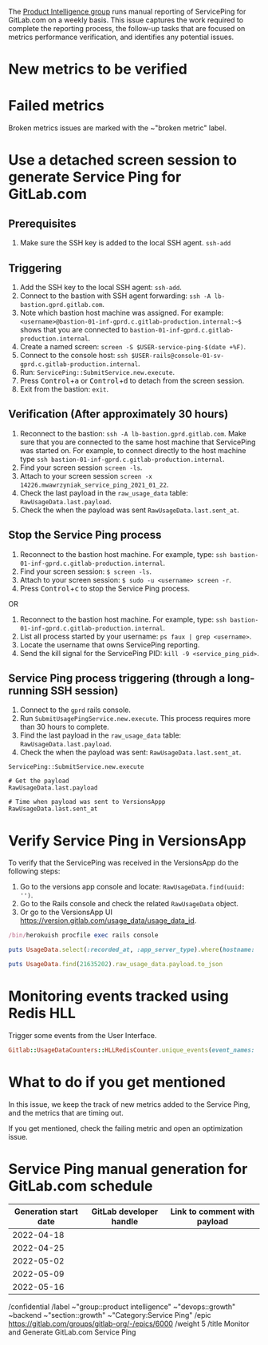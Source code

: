 <!-- This issue template is used by https://about.gitlab.com/handbook/engineering/development/growth/product-intelligence/ for tracking effort around Service Ping reporting for GitLab.com -->

The [Product Intelligence group](https://about.gitlab.com/handbook/engineering/development/growth/product-intelligence/) runs manual reporting of ServicePing for GitLab.com on a weekly basis. This issue captures the work required to complete the reporting process, the follow-up tasks that are focused on metrics performance verification, and identifies any potential issues.

# New metrics to be verified

<!-- Add new metrics that must be verified -->

# Failed metrics

Broken metrics issues are marked with the ~"broken metric" label.

# Use a detached screen session to generate Service Ping for GitLab.com

## Prerequisites

1. Make sure the SSH key is added to the local SSH agent.
   `ssh-add`

## Triggering

1. Add the SSH key to the local SSH agent: `ssh-add`.
1. Connect to the bastion with SSH agent forwarding: `ssh -A lb-bastion.gprd.gitlab.com`.
1. Note which bastion host machine was assigned. For example: `<username>@bastion-01-inf-gprd.c.gitlab-production.internal:~$` shows that you are connected to `bastion-01-inf-gprd.c.gitlab-production.internal`.
1. Create a named screen: `screen -S $USER-service-ping-$(date +%F)`.
1. Connect to the console host: `ssh $USER-rails@console-01-sv-gprd.c.gitlab-production.internal`.
1. Run: `ServicePing::SubmitService.new.execute`.
1. Press <kbd>Control</kbd>+<kbd>a</kbd> or <kbd>Control</kbd>+<kbd>d</kbd> to detach from the screen session.
1. Exit from the bastion: `exit`.

## Verification (After approximately 30 hours)

1. Reconnect to the bastion: `ssh -A lb-bastion.gprd.gitlab.com`. Make sure that you are connected to the same host machine that ServicePing was started on. For example, to connect directly to the host machine type `ssh bastion-01-inf-gprd.c.gitlab-production.internal`.
1. Find your screen session `screen -ls`.
1. Attach to your screen session `screen -x 14226.mwawrzyniak_service_ping_2021_01_22`.
1. Check the last payload in the `raw_usage_data` table: `RawUsageData.last.payload`.
1. Check the when the payload was sent `RawUsageData.last.sent_at`.

## Stop the Service Ping process

1. Reconnect to the bastion host machine. For example, type: `ssh bastion-01-inf-gprd.c.gitlab-production.internal`.
1. Find your screen session: `$ screen -ls`.
1. Attach to your screen session: `$ sudo -u <username> screen -r`.
1. Press <kbd>Control</kbd>+<kbd>c</kbd> to stop the Service Ping process.

OR

1. Reconnect to the bastion host machine. For example, type: `ssh bastion-01-inf-gprd.c.gitlab-production.internal`.
1. List all process started by your username: `ps faux | grep <username>`.
1. Locate the username that owns ServicePing reporting.
1. Send the kill signal for the ServicePing PID: `kill -9 <service_ping_pid>`.

## Service Ping process triggering (through a long-running SSH session)

1. Connect to the `gprd` rails console.
1. Run `SubmitUsagePingService.new.execute`. This process requires more than 30 hours to complete.
1. Find the last payload in the `raw_usage_data` table: `RawUsageData.last.payload`.
1. Check the when the payload was sent: `RawUsageData.last.sent_at`.

```plaintext
ServicePing::SubmitService.new.execute

# Get the payload
RawUsageData.last.payload

# Time when payload was sent to VersionsAppp
RawUsageData.last.sent_at
```

# Verify Service Ping in VersionsApp

To verify that the ServicePing was received in the VersionsApp do the following steps:

1. Go to the versions app console and locate: `RawUsageData.find(uuid: '')`.
1. Go to the Rails console and check the related `RawUsageData` object.
1. Or go to the VersionsApp UI https://version.gitlab.com/usage_data/usage_data_id.

```ruby
/bin/herokuish procfile exec rails console

puts UsageData.select(:recorded_at, :app_server_type).where(hostname: 'gitlab.com', uuid: 'ea8bf810-1d6f-4a6a-b4fd-93e8cbd8b57f').order('id desc').limit(5).to_json

puts UsageData.find(21635202).raw_usage_data.payload.to_json
```

# Monitoring events tracked using Redis HLL

Trigger some events from the User Interface.

```ruby
Gitlab::UsageDataCounters::HLLRedisCounter.unique_events(event_names: 'event_name', start_date: 28.days.ago, end_date: Date.current)
```

# What to do if you get mentioned

In this issue, we keep the track of new metrics added to the Service Ping, and the metrics that are timing out.

If you get mentioned, check the failing metric and open an optimization issue.

# Service Ping manual generation for GitLab.com schedule

| Generation start date | GitLab developer handle | Link to comment with payload |
| --------------------- | ----------------------- | ---------------------------- |
| 2022-04-18            |                         |                              |
| 2022-04-25            |                         |                              |
| 2022-05-02            |                         |                              |
| 2022-05-09            |                         |                              |
| 2022-05-16            |                         |                              |

<!-- Do not edit below this line -->
/confidential
/label ~"group::product intelligence" ~"devops::growth" ~backend ~"section::growth" ~"Category:Service Ping"
/epic https://gitlab.com/groups/gitlab-org/-/epics/6000
/weight 5
/title Monitor and Generate GitLab.com Service Ping
